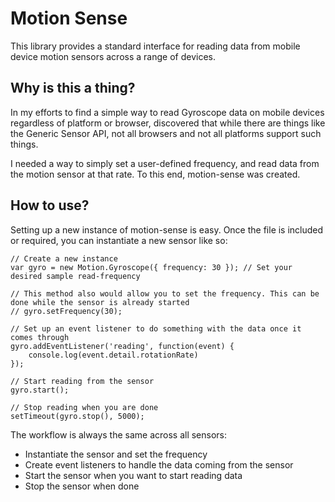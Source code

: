# Motion Sense

This library provides a standard interface for reading data from mobile device motion sensors
across a range of devices.

## Why is this a thing?

In my efforts to find a simple way to read Gyroscope data on mobile devices regardless of platform or browser, 
discovered that while there are things like the Generic Sensor API, not all browsers and not all platforms support such things.

I needed a way to simply set a user-defined frequency, and read data from the motion sensor at that rate. To this end, motion-sense was created.

## How to use?

Setting up a new instance of motion-sense is easy. Once the file is included or required, you can instantiate a new sensor like so:

```
// Create a new instance
var gyro = new Motion.Gyroscope({ frequency: 30 }); // Set your desired sample read-frequency

// This method also would allow you to set the frequency. This can be done while the sensor is already started
// gyro.setFrequency(30);

// Set up an event listener to do something with the data once it comes through
gyro.addEventListener('reading', function(event) {
    console.log(event.detail.rotationRate)
});

// Start reading from the sensor
gyro.start();

// Stop reading when you are done
setTimeout(gyro.stop(), 5000);
```

The workflow is always the same across all sensors:

  - Instantiate the sensor and set the frequency
  - Create event listeners to handle the data coming from the sensor
  - Start the sensor when you want to start reading data
  - Stop the sensor when done


